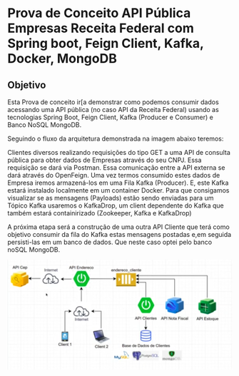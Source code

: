# Prova de Conceito API Pública Empresas Receita Federal com Spring boot, Feign Client, Kafka, Docker, MongoDB


## Objetivo

Esta Prova de conceito ir[a demonstrar como podemos consumir dados acessando uma API pública (no caso API da Receita Federal) usando as tecnologias Spring Boot, Feign Client, Kafka (Producer e Consumer) e Banco NoSQL MongoDB.

Seguindo o fluxo da arquitetura demonstrada na imagem abaixo teremos: 

Clientes diversos realizando requisições do tipo GET a uma API de consulta pública para obter dados de Empresas através do seu CNPJ. 
Essa requisição se dará via Postman. Essa comunicação entre a API externa se dará através do OpenFeign.
Uma vez termos consumido estes dados de Empresa iremos armazená-los em uma Fila Kafka (Producer). E, este Kafka estará instalado localmente em um container Docker.
Para que consigamos visualizar se as mensagens (Payloads) estão sendo enviadas para um Tópico Kafka usaremos o KafkaDrop, um client dependente do Kafka que também estará containirizado (Zookeeper, Kafka e KafkaDrop)

A próxima etapa será a construção de uma outra API Cliente que terá como objetivo consumir da fila do Kafka estas mensagens postadas e,em seguida persisti-las em um banco de dados. Que neste caso optei pelo banco noSQL MongoDB.


![alt text](https://github.com/JulianCambraia/spring-feign-docker-kafka-mongo-receitaws/blob/main/images/arquitetura-poc.png?raw=true)
